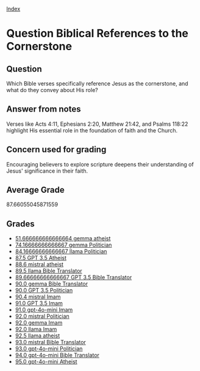 
[Index](../../index.md)
# Question Biblical References to the Cornerstone
## Question
Which Bible verses specifically reference Jesus as the cornerstone, and what do they convey about His role?

## Answer from notes
Verses like Acts 4:11, Ephesians 2:20, Matthew 21:42, and Psalms 118:22 highlight His essential role in the foundation of faith and the Church.

## Concern used for grading
Encouraging believers to explore scripture deepens their understanding of Jesus' significance in their faith.

## Average Grade
87.66055045871559

## Grades
 * [51.666666666666664 gemma atheist](../answers/gemma_atheist/Biblical_References_to_the_Cornerstone.md)
 * [74.16666666666667 gemma Politician](../answers/gemma_Politician/Biblical_References_to_the_Cornerstone.md)
 * [84.16666666666667 llama Politician](../answers/llama_Politician/Biblical_References_to_the_Cornerstone.md)
 * [87.5 GPT 3.5 Atheist](../answers/GPT_3.5_Atheist/Biblical_References_to_the_Cornerstone.md)
 * [88.6 mistral atheist](../answers/mistral_atheist/Biblical_References_to_the_Cornerstone.md)
 * [89.5 llama Bible Translator](../answers/llama_Bible_Translator/Biblical_References_to_the_Cornerstone.md)
 * [89.66666666666667 GPT 3.5 Bible Translator](../answers/GPT_3.5_Bible_Translator/Biblical_References_to_the_Cornerstone.md)
 * [90.0 gemma Bible Translator](../answers/gemma_Bible_Translator/Biblical_References_to_the_Cornerstone.md)
 * [90.0 GPT 3.5 Politician](../answers/GPT_3.5_Politician/Biblical_References_to_the_Cornerstone.md)
 * [90.4 mistral Imam](../answers/mistral_Imam/Biblical_References_to_the_Cornerstone.md)
 * [91.0 GPT 3.5 Imam](../answers/GPT_3.5_Imam/Biblical_References_to_the_Cornerstone.md)
 * [91.0 gpt-4o-mini Imam](../answers/gpt-4o-mini_Imam/Biblical_References_to_the_Cornerstone.md)
 * [92.0 mistral Politician](../answers/mistral_Politician/Biblical_References_to_the_Cornerstone.md)
 * [92.0 gemma Imam](../answers/gemma_Imam/Biblical_References_to_the_Cornerstone.md)
 * [92.0 llama Imam](../answers/llama_Imam/Biblical_References_to_the_Cornerstone.md)
 * [92.5 llama atheist](../answers/llama_atheist/Biblical_References_to_the_Cornerstone.md)
 * [93.0 mistral Bible Translator](../answers/mistral_Bible_Translator/Biblical_References_to_the_Cornerstone.md)
 * [93.0 gpt-4o-mini Politician](../answers/gpt-4o-mini_Politician/Biblical_References_to_the_Cornerstone.md)
 * [94.0 gpt-4o-mini Bible Translator](../answers/gpt-4o-mini_Bible_Translator/Biblical_References_to_the_Cornerstone.md)
 * [95.0 gpt-4o-mini Atheist](../answers/gpt-4o-mini_Atheist/Biblical_References_to_the_Cornerstone.md)
